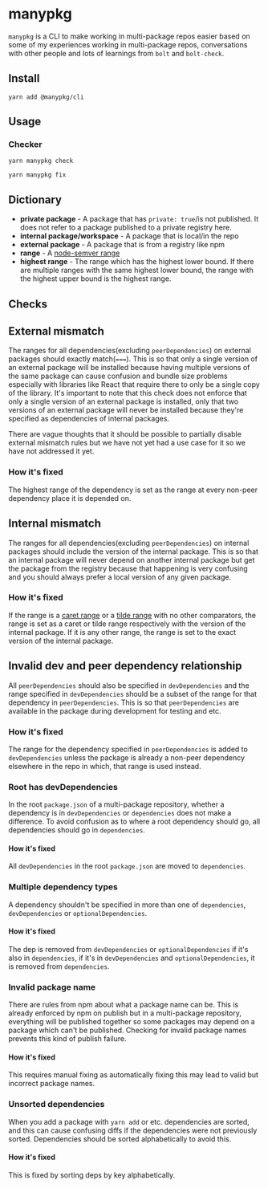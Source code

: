 # manypkg

`manypkg` is a CLI to make working in multi-package repos easier based on some of my experiences working in multi-package repos, conversations with other people and lots of learnings from `bolt` and `bolt-check`.

## Install

```
yarn add @manypkg/cli
```

## Usage

### Checker

```
yarn manypkg check
```

```
yarn manypkg fix
```

## Dictionary

- **private package** - A package that has `private: true`/is not published. It does not refer to a package published to a private registry here.
- **internal package/workspace** - A package that is local/in the repo
- **external package** - A package that is from a registry like npm
- **range** - A [node-semver range](https://github.com/npm/node-semver#ranges)
- **highest range** - The range which has the highest lower bound. If there are multiple ranges with the same highest lower bound, the range with the highest upper bound is the highest range.

## Checks

## External mismatch

The ranges for all dependencies(excluding `peerDependencies`) on external packages should exactly match(`===`). This is so that only a single version of an external package will be installed because having multiple versions of the same package can cause confusion and bundle size problems especially with libraries like React that require there to only be a single copy of the library. It's important to note that this check does not enforce that only a single version of an external package is installed, only that two versions of an external package will never be installed because they're specified as dependencies of internal packages.

There are vague thoughts that it should be possible to partially disable external mismatch rules but we have not yet had a use case for it so we have not addressed it yet.

### How it's fixed

The highest range of the dependency is set as the range at every non-peer dependency place it is depended on.

## Internal mismatch

The ranges for all dependencies(excluding `peerDependencies`) on internal packages should include the version of the internal package. This is so that an internal package will never depend on another internal package but get the package from the registry because that happening is very confusing and you should always prefer a local version of any given package.

### How it's fixed

If the range is a [caret range](https://github.com/npm/node-semver#caret-ranges-123-025-004) or a [tilde range](https://github.com/npm/node-semver#tilde-ranges-123-12-1) with no other comparators, the range is set as a caret or tilde range respectively with the version of the internal package. If it is any other range, the range is set to the exact version of the internal package.

## Invalid dev and peer dependency relationship

All `peerDependencies` should also be specified in `devDependencies` and the range specified in `devDependencies` should be a subset of the range for that dependency in `peerDependencies`. This is so that `peerDependencies` are available in the package during development for testing and etc.

### How it's fixed

The range for the dependency specified in `peerDependencies` is added to `devDependencies` unless the package is already a non-peer dependency elsewhere in the repo in which, that range is used instead.

### Root has devDependencies

In the root `package.json` of a multi-package repository, whether a dependency is in `devDependencies` or `dependencies` does not make a difference. To avoid confusion as to where a root dependency should go, all dependencies should go in `dependencies`.

#### How it's fixed

All `devDependencies` in the root `package.json` are moved to `dependencies`.

### Multiple dependency types

A dependency shouldn't be specified in more than one of `dependencies`, `devDependencies` or `optionalDependencies`.

#### How it's fixed

The dep is removed from `devDependencies` or `optionalDependencies` if it's also in `dependencies`, if it's in `devDependencies` and `optionalDependencies`, it is removed from `dependencies`.

### Invalid package name

There are rules from npm about what a package name can be. This is already enforced by npm on publish but in a multi-package repository, everything will be published together so some packages may depend on a package which can't be published. Checking for invalid package names prevents this kind of publish failure.

#### How it's fixed

This requires manual fixing as automatically fixing this may lead to valid but incorrect package names.

### Unsorted dependencies

When you add a package with `yarn add` or etc. dependencies are sorted, and this can cause confusing diffs if the dependencies were not previously sorted.  Dependencies should be sorted alphabetically to avoid this.

#### How it's fixed

This is fixed by sorting deps by key alphabetically.
